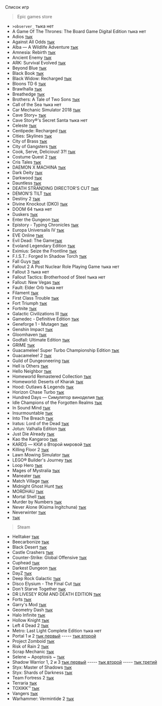 Список игр

>Epic games store
+ ```>observer_``` тыка нет
+  A Game Of The Thrones: The Board Game Digital Edition тыка нет
+ Adios [тык](https://launcher.store.epicgames.com/ru/p/adios-b378b4)
+ Against All Odds [тык](https://launcher.store.epicgames.com/ru/p/against-all-odds-409105)
+ Alba — A Wildlife Adventure [тык](https://launcher.store.epicgames.com/ru/p/alba-a-wildlife-adventure-93736a)
+ Amnesia: Rebirth [тык](https://launcher.store.epicgames.com/ru/p/amnesia-rebirth)
+ Ancient Enemy [тык](https://launcher.store.epicgames.com/ru/p/ancient-enemy)
+ ARK: Survival Evolved [тык](https://launcher.store.epicgames.com/ru/p/ark)
+ Beyond Blue [тык](https://launcher.store.epicgames.com/ru/p/beyond-blue)
+ Black Book [тык](https://launcher.store.epicgames.com/ru/p/black-book)
+ Black Widow: Recharged [тык](https://launcher.store.epicgames.com/ru/p/black-widow-recharged)
+ Bloons TD 6 [тык](https://launcher.store.epicgames.com/ru/p/bloons-td-6-bf95a0)
+ Brawlhalla [тык](https://launcher.store.epicgames.com/ru/p/brawlhalla)
+ Breathedge [тык](https://launcher.store.epicgames.com/ru/p/breathedge)
+ Brothers: A Tale of Two Sons [тык](https://launcher.store.epicgames.com/ru/p/brothers-a-tale-of-two-sons)
+ Call of the Sea тыка нет
+ Car Mechanic Simulator 2018 [тык](https://launcher.store.epicgames.com/ru/p/car-mechanic-simulator-2018)
+ Cave Story+ [тык](https://launcher.store.epicgames.com/ru/p/cave-story-plus)
+ Cave Story®'s Secret Santa тыка нет
+ Celeste [тык](https://launcher.store.epicgames.com/ru/p/celeste)
+ Centipede: Recharged [тык](https://launcher.store.epicgames.com/ru/p/centipede-recharged)
+ Cities: Skylines [тык](https://launcher.store.epicgames.com/ru/p/cities-skylines)
+ City of Brass [тык](https://launcher.store.epicgames.com/ru/p/city-of-brass)
+ City of Gangsters [тык](https://launcher.store.epicgames.com/ru/p/city-of-gangsters-6c2974)
+ Cook, Serve, Delicious! 3?! [тык](https://launcher.store.epicgames.com/ru/p/cook-serve-delicious-3-fb9aae)
+ Costume Quest 2 [тык](https://launcher.store.epicgames.com/ru/p/costume-quest-2)
+ Cris Tales [тык](https://launcher.store.epicgames.com/ru/p/cris-tales)
+ DAEMON X MACHINA [тык](https://launcher.store.epicgames.com/ru/p/daemon-x-machina)
+ Dark Deity [тык](https://launcher.store.epicgames.com/ru/p/dark-deity-0b08d1)
+ Darkwood [тык](https://launcher.store.epicgames.com/ru/p/darkwood-fa73bd)
+ Dauntless [тык](https://launcher.store.epicgames.com/ru/p/dauntless)
+ DEATH STRANDING DIRECTOR'S CUT [тык](https://launcher.store.epicgames.com/ru/p/death-stranding-directors-cut)
+ DEMON'S TILT [тык](https://launcher.store.epicgames.com/ru/p/demons-tilt)
+ Destiny 2 [тык](https://launcher.store.epicgames.com/ru/p/destiny-2)
+ Divine Knockout (DKO) [тык](https://launcher.store.epicgames.com/ru/p/divine-knockout)
+ DOOM 64 тыка нет
+ Duskers [тык](https://launcher.store.epicgames.com/ru/p/duskers-672fdc)
+ Enter the Gungeon [тык](https://launcher.store.epicgames.com/ru/p/enter-the-gungeon)
+ Epistory - Typing Chronicles [тык](https://launcher.store.epicgames.com/ru/p/epistory-typing-chronicles-445794)
+ Europa Universalis IV [тык](https://launcher.store.epicgames.com/ru/p/europa-universalis-iv)
+ EVE Online [тык](https://launcher.store.epicgames.com/ru/p/eve-online)
+ Evil Dead: The Game[тык](https://launcher.store.epicgames.com/ru/p/evil-dead-the-game)
+ Evoland Legendary Edition [тык](https://launcher.store.epicgames.com/ru/p/evoland-legendary-edition-5753ec)
+ Eximius: Seize the Frontline [тык](https://launcher.store.epicgames.com/ru/p/eximius-seize-the-frontline)
+ F.I.S.T.: Forged In Shadow Torch [тык](https://launcher.store.epicgames.com/ru/p/fist-forged-in-shadow-torch)
+ Fall Guys [тык](https://launcher.store.epicgames.com/ru/p/fall-guys)
+ Fallout 2 A Post Nuclear Role Playing Game тыка нет
+ Fallout 3 тыка нет
+ Fallout Tactics: Brotherhood of Steel тыка нет
+ Fallout: New Vegas [тык](https://launcher.store.epicgames.com/ru/p/fallout-new-vegas)
+ Fault: Elder Orb тыка нет
+ Filament [тык](https://launcher.store.epicgames.com/ru/p/filament-332a92)
+ First Class Trouble [тык](https://launcher.store.epicgames.com/ru/p/first-class-trouble)
+ Fort Triumph [тык](https://launcher.store.epicgames.com/ru/p/fort-triumph)
+ Fortnite [тык](https://launcher.store.epicgames.com/ru/p/fortnite)
+ Galactic Civilizations III [тык](https://launcher.store.epicgames.com/ru/p/galactic-civilizations-iii)
+ Gamedec - Definitive Edition [тык](https://launcher.store.epicgames.com/ru/p/gamedec)
+ Geneforge 1 - Mutagen [тык](https://launcher.store.epicgames.com/ru/p/geneforge-1-mutagen)
+ Genshin Impact [тык](https://launcher.store.epicgames.com/ru/p/genshin-impact)
+ Gloomhaven [тык](https://launcher.store.epicgames.com/ru/p/gloomhaven-92f741)
+ Godfall: Ultimate Edition [тык](https://launcher.store.epicgames.com/ru/p/godfall)
+ GRIME [тык](https://launcher.store.epicgames.com/ru/p/grime)
+ Guacamelee! Super Turbo Championship Edition [тык](https://launcher.store.epicgames.com/ru/p/guacamelee-stce-7cdbc8)
+ Guacamelee! 2 [тык](https://launcher.store.epicgames.com/ru/p/guacamelee-2-ac4977)
+ Guild of Dungeoneering [тык](https://launcher.store.epicgames.com/ru/p/guild-of-dungeoneering-classic)
+ Hell is Others [тык](https://launcher.store.epicgames.com/ru/p/hell-is-others-789262)
+ Hello Neighbor [тык](https://launcher.store.epicgames.com/ru/p/hello-neighbor)
+ Homeworld Remastered Collection [тык](https://launcher.store.epicgames.com/ru/p/homeworld-remastered-collection)
+ Homeworld: Deserts of Kharak [тык](https://launcher.store.epicgames.com/ru/p/homeworld-deserts-of-kharak)
+ Hood: Outlaws & Legends [тык](https://launcher.store.epicgames.com/ru/p/hood-outlaws-and-legends)
+ Horizon Chase Turbo [тык](https://launcher.store.epicgames.com/ru/p/horizon-chase-turbo)
+ Hundred Days — Симулятор виноделия [тык](https://launcher.store.epicgames.com/ru/p/hundred-days-winemaking-simulator)
+ Idle Champions of the Forgotten Realms [тык](https://launcher.store.epicgames.com/ru/p/idle-champions-of-the-forgotten-realms)
+ In Sound Mind [тык](https://launcher.store.epicgames.com/ru/p/in-sound-mind)
+ Insurmountable [тык](https://launcher.store.epicgames.com/ru/p/insurmountable-b02c31)
+ Into The Breach [тык](https://launcher.store.epicgames.com/ru/p/into-the-breach)
+ Iratus: Lord of the Dead [тык](https://launcher.store.epicgames.com/ru/p/iratus-d0e5ba)
+ Jotun: Valhalla Edition [тык](https://launcher.store.epicgames.com/ru/p/jotun)
+ Just Die Already [тык](https://launcher.store.epicgames.com/ru/p/just-die-already)
+ Kao the Kangaroo [тык](https://launcher.store.epicgames.com/ru/p/kao-the-kangaroo-62abe3)
+ KARDS — ККИ о Второй мировой [тык](https://launcher.store.epicgames.com/ru/p/kards-the-world-war-ii-card-game)
+ Killing Floor 2 [тык](https://launcher.store.epicgames.com/ru/p/killing-floor-2)
+ Lawn Mowing Simulator [тык](https://launcher.store.epicgames.com/ru/p/lawn-mowing-simulator-838bf3)
+ LEGO® Builder's Journey [тык](https://launcher.store.epicgames.com/ru/p/lego-builders-journey)
+ Loop Hero [тык](https://launcher.store.epicgames.com/ru/p/loop-hero)
+ Mages of Mystralia [тык](https://launcher.store.epicgames.com/ru/p/mages-of-mystralia)
+ Maneater [тык](https://launcher.store.epicgames.com/ru/p/maneater)
+ Match Village [тык](https://launcher.store.epicgames.com/ru/p/match-village-5f41dd)
+ Midnight Ghost Hunt [тык](https://launcher.store.epicgames.com/ru/p/midnight-ghost-hunt)
+ MORDHAU [тык](https://launcher.store.epicgames.com/ru/p/mordhau)
+ Mortal Shell [тык](https://launcher.store.epicgames.com/ru/p/mortal-shell)
+ Murder by Numbers [тык](https://launcher.store.epicgames.com/ru/p/murder-by-numbers)
+ Never Alone (Kisima Ingitchuna) [тык](https://launcher.store.epicgames.com/ru/p/never-alone-kisima-ingitchuna)
+ Neverwinter [тык](https://launcher.store.epicgames.com/ru/p/neverwinter)
+  [тык]()


>Steam
+ Helltaker [тык](https://store.steampowered.com/app/1289310/Helltaker/)
+ Beecarbonize [тык](https://store.steampowered.com/app/2486750/Beecarbonize/)
+ Black Desert [тык](https://store.steampowered.com/app/582660/Black_Desert/)
+ Castle Crashers [тык](https://store.steampowered.com/app/204360/Castle_Crashers/)
+ Counter-Strike: Global Offensive [тык](https://store.steampowered.com/app/730/CounterStrike_Global_Offensive/)
+ Cuphead [тык](https://store.steampowered.com/app/268910/Cuphead/)
+ Darkest Dungeon [тык](https://store.steampowered.com/app/262060/Darkest_Dungeon/)
+ DayZ [тык](https://store.steampowered.com/app/221100/DayZ/)
+ Deep Rock Galactic [тык](https://store.steampowered.com/app/548430/Deep_Rock_Galactic/)
+ Disco Elysium - The Final Cut [тык](https://store.steampowered.com/app/632470/Disco_Elysium__The_Final_Cut/)
+ Don't Starve Together [тык](https://store.steampowered.com/app/322330/Dont_Starve_Together/)
+ DR LIVESEY ROM AND DEATH EDITION [тык](https://store.steampowered.com/app/2181930/DR_LIVESEY_ROM_AND_DEATH_EDITION/)
+ Forts [тык](https://store.steampowered.com/app/410900/Forts/)
+ Garry's Mod [тык](https://store.steampowered.com/app/4000/Garrys_Mod/)
+ Geometry Dash [тык](https://store.steampowered.com/app/322170/Geometry_Dash/)
+ Halo Infinite [тык](https://store.steampowered.com/app/1240440/Halo_Infinite/)
+ Hollow Knight [тык](https://store.steampowered.com/app/367520/Hollow_Knight/)
+ Left 4 Dead 2 [тык](https://store.steampowered.com/app/550/Left_4_Dead_2/)
+ Metro: Last Light Complete Edition тыка нет
+ Portal 1 и 2 [тык первый](https://store.steampowered.com/app/400/Portal/) ----- [тык второй](https://store.steampowered.com/app/620/Portal_2/)
+ Project Zomboid [тык](https://store.steampowered.com/app/108600/Project_Zomboid/)
+ Risk of Rain 2 [тык](https://store.steampowered.com/app/632360/Risk_of_Rain_2/)
+ Scrap Mechanic [тык](https://store.steampowered.com/app/387990/Scrap_Mechanic/)
+ Selene ~ Apoptosis ~ [тык](https://store.steampowered.com/app/1398210/Selene_Apoptosis/)
+ Shadow Warrior 1, 2 и 3 [тык первый](https://store.steampowered.com/app/233130/Shadow_Warrior/) ----- [тык второй](https://store.steampowered.com/app/324800/Shadow_Warrior_2/) ----- [тык третий](https://store.steampowered.com/app/1036890/Shadow_Warrior_3_Definitive_Edition/)
+ Styx: Master of Shadows [тык](https://store.steampowered.com/app/242640/Styx_Master_of_Shadows/)
+ Styx: Shards of Darkness [тык](https://store.steampowered.com/app/355790/Styx_Shards_of_Darkness/)
+ Team Fortress 2 [тык](https://store.steampowered.com/app/440/Team_Fortress_2/)
+ Terraria [тык](https://store.steampowered.com/app/105600/Terraria/)
+ TOXIKK™ [тык](https://store.steampowered.com/app/324810/TOXIKK/)
+ Vangers [тык](https://store.steampowered.com/app/264080/Vangers/)
+ Warhammer: Vermintide 2 [тык](https://store.steampowered.com/app/552500/Warhammer_Vermintide_2/)


